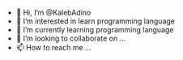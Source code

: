- 👋 Hi, I’m @KalebAdino
- 👀 I’m interested in learn programming language
- 🌱 I’m currently learning programming language
- 💞️ I’m looking to collaborate on ...
- 📫 How to reach me ...

<!---
KalebAdino/KalebAdino is a ✨ special ✨ repository because its `README.md` (this file) appears on your GitHub profile.
You can click the Preview link to take a look at your changes.
--->
